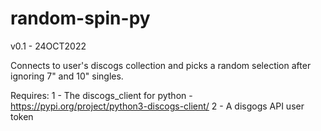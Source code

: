 # random-spin-py
v0.1 - 24OCT2022

Connects to user's discogs collection and picks a random selection after ignoring 7" and 10" singles.


Requires:
1 - The discogs_client for python - https://pypi.org/project/python3-discogs-client/
2 - A disgogs API user token
